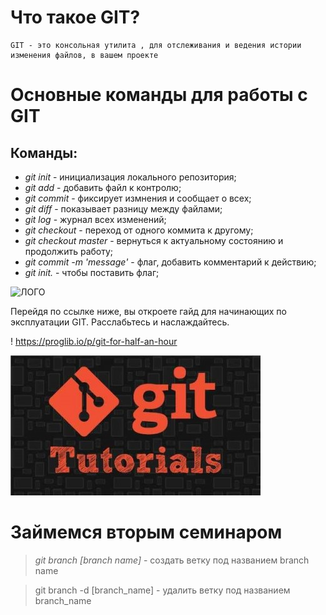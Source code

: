# Что такое GIT?
    GIT - это консольная утилита , для отслеживания и ведения истории изменения файлов, в вашем проекте
# **Основные команды для работы с GIT**

## Команды:
* *git init* - инициализация локального репозитория;
* *git add* - добавить файл к контролю;
* *git commit* - фиксирует измнения и сообщает о всех;
* *git diff* - показывает разницу между файлами;
* *git log* - журнал всех изменений;
* *git checkout* - переход от одного коммита к другому;
* *git checkout master* - вернуться к актуальному состоянию и продолжить работу;
* *git commit -m 'message'* - флаг, добавить комментарий к действию;
* *git init.* - чтобы поставить флаг;

![ЛОГО](https://upload.wikimedia.org/wikipedia/commons/thumb/e/e0/Git-logo.svg/2560px-Git-logo.svg.png "Логотип")

Перейдя по ссылке ниже, вы откроете гайд для начинающих по эксплуатации GIT. Расслабьтесь и наслаждайтесь.

! https://proglib.io/p/git-for-half-an-hour

![Картинка для привлечения внимания](tut.jpg "Важная картинка")

# Займемся вторым семинаром
> *git branch [branch name]* - создать ветку под названием branch name

>git branch -d [branch_name] - удалить ветку под названием branch_name